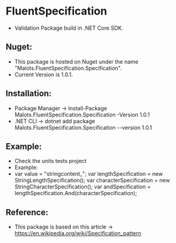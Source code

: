 # FluentSpecification

- Validation Package build in .NET Core  SDK.

## Nuget:

- This package is hosted on Nuget under the name "Malots.FluentSpecification.Specification".
- Current Version is 1.0.1.

## Installation:

- Package Manager -> Install-Package Malots.FluentSpecification.Specification -Version 1.0.1
- .NET CLI -> dotnet add package Malots.FluentSpecification.Specification --version 1.0.1

## Example:
- Check the units tests project
- Example: 
 - var value = "stringcontent_";
            var lengthSpecification = new StringLengthSpecification<string>();
            var characterSpecification = new StringCharacterSpecification<string>();
            var andSpecification = lengthSpecification.And(characterSpecification);

## Reference:

- This package is based on this article -> https://en.wikipedia.org/wiki/Specification_pattern


